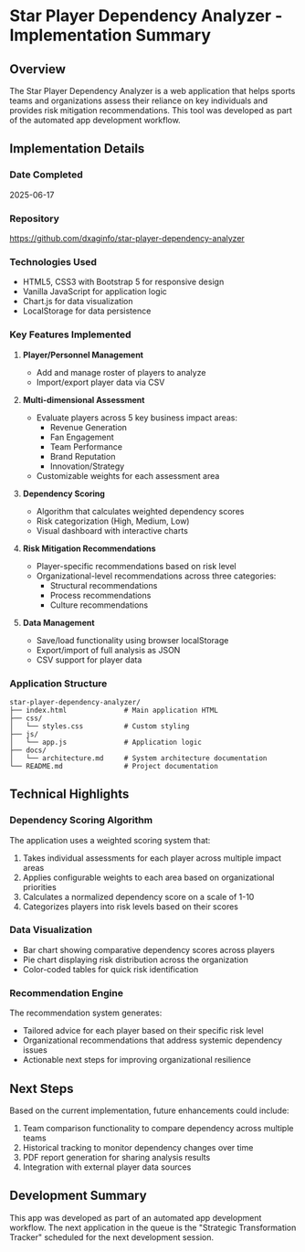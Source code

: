 # Star Player Dependency Analyzer - Implementation Summary

## Overview
The Star Player Dependency Analyzer is a web application that helps sports teams and organizations assess their reliance on key individuals and provides risk mitigation recommendations. This tool was developed as part of the automated app development workflow.

## Implementation Details

### Date Completed
2025-06-17

### Repository
https://github.com/dxaginfo/star-player-dependency-analyzer

### Technologies Used
- HTML5, CSS3 with Bootstrap 5 for responsive design
- Vanilla JavaScript for application logic
- Chart.js for data visualization
- LocalStorage for data persistence

### Key Features Implemented
1. **Player/Personnel Management**
   - Add and manage roster of players to analyze
   - Import/export player data via CSV

2. **Multi-dimensional Assessment**
   - Evaluate players across 5 key business impact areas:
     - Revenue Generation
     - Fan Engagement
     - Team Performance
     - Brand Reputation
     - Innovation/Strategy
   - Customizable weights for each assessment area

3. **Dependency Scoring**
   - Algorithm that calculates weighted dependency scores
   - Risk categorization (High, Medium, Low)
   - Visual dashboard with interactive charts

4. **Risk Mitigation Recommendations**
   - Player-specific recommendations based on risk level
   - Organizational-level recommendations across three categories:
     - Structural recommendations
     - Process recommendations
     - Culture recommendations

5. **Data Management**
   - Save/load functionality using browser localStorage
   - Export/import of full analysis as JSON
   - CSV support for player data

### Application Structure
```
star-player-dependency-analyzer/
├── index.html              # Main application HTML
├── css/
│   └── styles.css          # Custom styling
├── js/
│   └── app.js              # Application logic
├── docs/
│   └── architecture.md     # System architecture documentation
└── README.md               # Project documentation
```

## Technical Highlights

### Dependency Scoring Algorithm
The application uses a weighted scoring system that:
1. Takes individual assessments for each player across multiple impact areas
2. Applies configurable weights to each area based on organizational priorities
3. Calculates a normalized dependency score on a scale of 1-10
4. Categorizes players into risk levels based on their scores

### Data Visualization
- Bar chart showing comparative dependency scores across players
- Pie chart displaying risk distribution across the organization
- Color-coded tables for quick risk identification

### Recommendation Engine
The recommendation system generates:
- Tailored advice for each player based on their specific risk level
- Organizational recommendations that address systemic dependency issues
- Actionable next steps for improving organizational resilience

## Next Steps
Based on the current implementation, future enhancements could include:
1. Team comparison functionality to compare dependency across multiple teams
2. Historical tracking to monitor dependency changes over time
3. PDF report generation for sharing analysis results
4. Integration with external player data sources

## Development Summary
This app was developed as part of an automated app development workflow. The next application in the queue is the "Strategic Transformation Tracker" scheduled for the next development session.